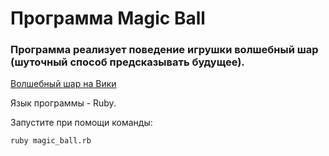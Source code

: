 # Программа Magic Ball 

### Программа реализует поведение игрушки волшебный шар (шуточный способ предсказывать будущее).
[Волшебный шар на Вики](https://ru.wikipedia.org/wiki/Magic_8_ball)

Язык программы - Ruby.

Запустите при помощи команды:

```
ruby magic_ball.rb
```
